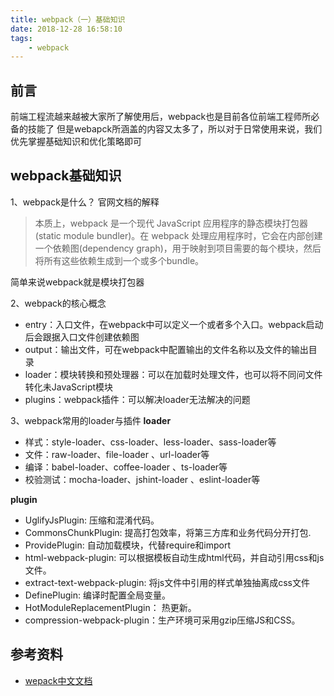 ```yaml
---
title: webpack（一）基础知识
date: 2018-12-28 16:58:10
tags:
    - webpack
---
```

## 前言
前端工程流越来越被大家所了解使用后，webpack也是目前各位前端工程师所必备的技能了
但是webapck所涵盖的内容又太多了，所以对于日常使用来说，我们优先掌握基础知识和优化策略即可

## webpack基础知识
1、webpack是什么？
官网文档的解释
>本质上，webpack 是一个现代 JavaScript 应用程序的静态模块打包器(static module bundler)。在 webpack 处理应用程序时，它会在内部创建一个依赖图(dependency graph)，用于映射到项目需要的每个模块，然后将所有这些依赖生成到一个或多个bundle。


简单来说webpack就是模块打包器

2、webpack的核心概念
- entry：入口文件，在webpack中可以定义一个或者多个入口。webpack启动后会跟据入口文件创建依赖图
- output：输出文件，可在webpack中配置输出的文件名称以及文件的输出目录
- loader：模块转换和预处理器：可以在加载时处理文件，也可以将不同问文件转化未JavaScript模块
- plugins：webpack插件：可以解决loader无法解决的问题

3、webpack常用的loader与插件
**loader** 
- 样式：style-loader、css-loader、less-loader、sass-loader等
- 文件：raw-loader、file-loader 、url-loader等
- 编译：babel-loader、coffee-loader 、ts-loader等
- 校验测试：mocha-loader、jshint-loader 、eslint-loader等

**plugin**
- UglifyJsPlugin: 压缩和混淆代码。
- CommonsChunkPlugin: 提高打包效率，将第三方库和业务代码分开打包.
- ProvidePlugin: 自动加载模块，代替require和import
- html-webpack-plugin: 可以根据模板自动生成html代码，并自动引用css和js文件。
- extract-text-webpack-plugin: 将js文件中引用的样式单独抽离成css文件
- DefinePlugin:  编译时配置全局变量。
- HotModuleReplacementPlugin： 热更新。
- compression-webpack-plugin：生产环境可采用gzip压缩JS和CSS。

## 参考资料
- [wepack中文文档](https://webpack.docschina.org/concepts/)